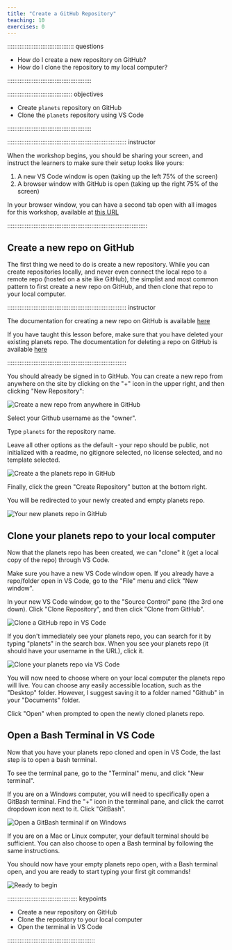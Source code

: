 ```yaml
---
title: "Create a GitHub Repository"
teaching: 10
exercises: 0
---
```


:::::::::::::::::::::::::::::::::::::: questions 

- How do I create a new repository on GitHub?
- How do I clone the repository to my local computer?

::::::::::::::::::::::::::::::::::::::::::::::::

::::::::::::::::::::::::::::::::::::: objectives

- Create `planets` repository on GitHub
- Clone the `planets` repository using VS Code

::::::::::::::::::::::::::::::::::::::::::::::::

:::::::::::::::::::::::::::::::::::::::::::::::::::::::::::::::::::: instructor

When the workshop begins, you should be sharing your screen,
and instruct the learners to make sure their setup looks like yours:

1. A new VS Code window is open (taking up the left 75% of the screen)
2. A browser window with GitHub is open (taking up the right 75% of the screen)

In your browser window, you can have a second tab open with all images for
this workshop, available at [this URL](http://jennajordan.me/git-novice-speedrun/instructor/images.html)

::::::::::::::::::::::::::::::::::::::::::::::::::::::::::::::::::::::::::::::::

## Create a new repo on GitHub

The first thing we need to do is create a new repository. While you can create repositories locally, and never even connect the local repo to a remote repo (hosted on a site like GitHub), the simplist and most common pattern to first create a new repo on GitHub, and then clone that repo to your local computer.

:::::::::::::::::::::::::::::::::::::::::::::::::::::::::::::::::::: instructor

The documentation for creating a new repo on GitHub is available [here](https://docs.github.com/en/repositories/creating-and-managing-repositories/creating-a-new-repository)

If you have taught this lesson before, make sure that you have deleted your existing planets repo.
The documentation for deleting a repo on GitHub is available [here](https://docs.github.com/en/repositories/creating-and-managing-repositories/deleting-a-repository)

::::::::::::::::::::::::::::::::::::::::::::::::::::::::::::::::::::

You should already be signed in to GitHub. You can create a new repo from anywhere on the site by clicking on the "+" icon in the upper right, and then clicking "New Repository":

![Create a new repo from anywhere in GitHub](fig/github-create-repo.png)

Select your Github username as the "owner". 

Type `planets` for the repository name. 

Leave all other options as the default - your repo should be public, not initialized with a readme, no gitignore selected, no license selected, and no template selected.

![Create a the planets repo in GitHub](fig/github-create-planets-repo.png)

Finally, click the green "Create Repository" button at the bottom right.

You will be redirected to your newly created and empty planets repo.

![Your new planets repo in GitHub](fig/github-empty-planets-repo.png)

## Clone your planets repo to your local computer

Now that the planets repo has been created, we can "clone" it (get a local copy of the repo) through VS Code.

Make sure you have a new VS Code window open. If you already have a repo/folder open in VS Code, go to the "File" menu and click "New window".

In your new VS Code window, go to the "Source Control" pane (the 3rd one down). Click "Clone Repository", and then click "Clone from GitHub".

![Clone a GitHub repo in VS Code](fig/vscode-clone-repo.png)

If you don't immediately see your planets repo, you can search for it by typing "planets" in the search box. When you see your planets repo (it should have your username in the URL), click it.

![Clone your planets repo via VS Code](fig/vscode-clone-planets-repo.png)

You will now need to choose where on your local computer the planets repo will live. You can choose any easily accessible location, such as the "Desktop" folder. However, I suggest saving it to a folder named "Github" in your "Documents" folder.

Click "Open" when prompted to open the newly cloned planets repo.

## Open a Bash Terminal in VS Code

Now that you have your planets repo cloned and open in VS Code, the last step is to open a bash terminal.

To see the terminal pane, go to the "Terminal" menu, and click "New terminal".

If you are on a Windows computer, you will need to specifically open a GitBash terminal. Find the "+" icon in the terminal pane, and click the carrot dropdown icon next to it. Click "GitBash".

![Open a GitBash terminal if on Windows](fig/vscode-gitbash-terminal.png)

If you are on a Mac or Linux computer, your default terminal should be sufficient. You can also choose to open a Bash terminal by following the same instructions.

You should now have your empty planets repo open, with a Bash terminal open, and you are ready to start typing your first git commands!

![Ready to begin](fig/vscode-planets-open.png)


:::::::::::::::::::::::::::::::::::::::: keypoints

- Create a new repository on GitHub
- Clone the repository to your local computer
- Open the terminal in VS Code

::::::::::::::::::::::::::::::::::::::::::::::::::